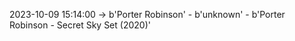 2023-10-09 15:14:00 -> b'Porter Robinson' - b'unknown' - b'Porter Robinson - Secret Sky Set (2020)'
